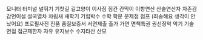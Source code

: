 모니터
터미널
널뛰기
기찻길
길고양이
이사짐
짐칸
칸막이
이항연산
산술연산자
자존감
감언이설
설국열차
차림새
새학기
기립박수
수학
학문
문제점
점프 (죄송해요 생각이 안났어요)
프로필사진
진품
품질보증서
서면제출
출가
가면
면책특권
권선징악
악기
기술면접
접근제한자
자유
유지보수
수지타산
산모